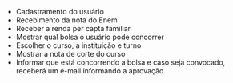 * Cadastramento do usuário
* Recebimento da nota do Enem
* Receber a renda per capta familiar
* Mostrar qual bolsa o usuário pode concorrer
* Escolher o curso, a instituição e turno
* Mostrar a nota de corte do curso
* Informar que está concorrendo a bolsa e caso seja convocado, receberá um e-mail informando a aprovação
